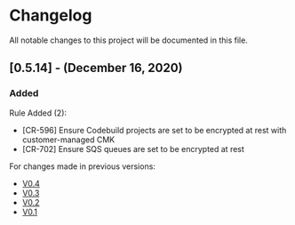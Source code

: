 # Changelog
All notable changes to this project will be documented in this file.
## [0.5.14] - (December 16, 2020)
### Added
Rule Added (2):
- [CR-596] Ensure Codebuild projects are set to be encrypted at rest with customer-managed CMK
- [CR-702] Ensure SQS queues are set to be encrypted at rest

For changes made in previous versions:
- [V0.4](https://github.com/indeni/cloudrail-demo/blob/v0.3/CHANGELOG.md)
- [V0.3](https://github.com/indeni/cloudrail-demo/blob/v0.3/CHANGELOG.md)
- [V0.2](https://github.com/indeni/cloudrail-demo/blob/v0.2/CHANGELOG.md)
- [V0.1](https://github.com/indeni/cloudrail-demo/blob/v0.1/CHANGELOG.md)
